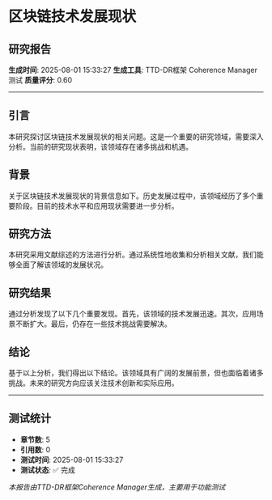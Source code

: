 # 区块链技术发展现状

## 研究报告

**生成时间**: 2025-08-01 15:33:27
**生成工具**: TTD-DR框架 Coherence Manager测试
**质量评分**: 0.60

---

## 引言

本研究探讨区块链技术发展现状的相关问题。这是一个重要的研究领域，需要深入分析。当前的研究现状表明，该领域存在诸多挑战和机遇。

## 背景

关于区块链技术发展现状的背景信息如下。历史发展过程中，该领域经历了多个重要阶段。目前的技术水平和应用现状需要进一步分析。

## 研究方法

本研究采用文献综述的方法进行分析。通过系统性地收集和分析相关文献，我们能够全面了解该领域的发展状况。

## 研究结果

通过分析发现了以下几个重要发现。首先，该领域的技术发展迅速。其次，应用场景不断扩大。最后，仍存在一些技术挑战需要解决。

## 结论

基于以上分析，我们得出以下结论。该领域具有广阔的发展前景，但也面临着诸多挑战。未来的研究方向应该关注技术创新和实际应用。

---

## 测试统计

- **章节数**: 5
- **引用数**: 0
- **测试时间**: 2025-08-01 15:33:27
- **测试状态**: ✅ 完成

*本报告由TTD-DR框架Coherence Manager生成，主要用于功能测试*
